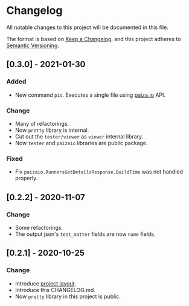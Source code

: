 # Changelog

All notable changes to this project will be documented in this file.

The format is based on [Keep a Changelog](https://keepachangelog.com/en/1.0.0/),
and this project adheres to [Semantic Versioning](https://semver.org/spec/v2.0.0.html).

## [0.3.0] - 2021-01-30

### Added

- New command `pio`. Executes a single file using [paiza.io](https://paiza.io) API.

### Change

- Many of refactorings.
- Now `pretty` library is internal.
- Cut out the `tester/viewer` as `viewer` internal library.
- Now `tester` and `paizaio` libraries are public package.

### Fixed

- Fix `paizaio.RunnersGetDetailsResponse.BuildTime` was not handled properly.

## [0.2.2] - 2020-11-07

### Change

- Some refactorings.
- The output json's `test_matter` fields are now `name` fields.

## [0.2.1] - 2020-10-25

### Change

- Introduce [project layout](https://github.com/golang-standards/project-layout).
- Introduce this CHANGELOG.md.
- Now `pretty` library in this project is public.
